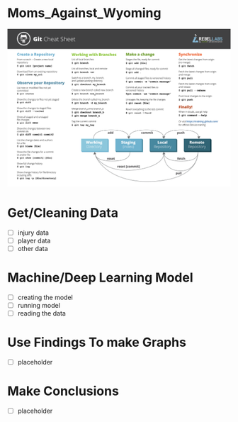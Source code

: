 # Moms_Against_Wyoming
![alt text](GitCommands.png)

# Get/Cleaning Data
- [ ] injury data
- [ ] player data
- [ ] other data

# Machine/Deep Learning Model
- [ ] creating the model
- [ ] running model
- [ ] reading the data

# Use Findings To make Graphs
- [ ] placeholder

# Make Conclusions
- [ ] placeholder